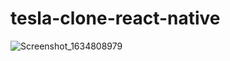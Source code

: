 # tesla-clone-react-native
![Screenshot_1634808979](https://user-images.githubusercontent.com/66178248/138253833-073b6772-b390-43a4-9625-e4820e8aecbe.png)
